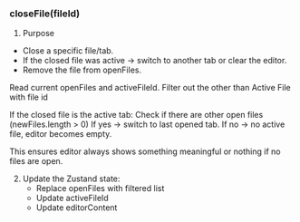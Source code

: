 ### closeFile(fileId)

1. Purpose

-  Close a specific file/tab.
-  If the closed file was active → switch to another tab or clear the editor.
-  Remove the file from openFiles.

Read current openFiles and activeFileId.
Filter out the other than Active File with file id 


If the closed file is the active tab:
    Check if there are other open files (newFiles.length > 0)
        If yes → switch to last opened tab.
        If no → no active file, editor becomes empty.

This ensures editor always shows something meaningful or nothing if no files are open.

2. Update the Zustand state:
    - Replace openFiles with filtered list
    - Update activeFileId
    - Update editorContent